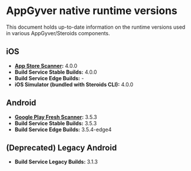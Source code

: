 # AppGyver native runtime versions

This document holds up-to-date information on the runtime versions used in various AppGyver/Steroids components.

## iOS
* **[App Store Scanner](https://itunes.apple.com/us/app/appgyver-scanner/id575076515?mt=8):** 4.0.0
* **Build Service Stable Builds:** 4.0.0
* **Build Service Edge Builds:** -
* **iOS Simulator (bundled with Steroids CLI):** 4.0.0

## Android
* **[Google Play Fresh Scanner](https://play.google.com/store/apps/details?id=com.appgyver.freshandroid&hl=en):** 3.5.3
* **Build Service Stable Builds:** 3.5.3
* **Build Service Edge Builds:** 3.5.4-edge4

## (Deprecated) Legacy Android
* **Build Service Legacy Builds:** 3.1.3
